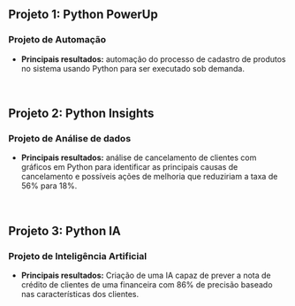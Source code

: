 ## Projeto 1: Python PowerUp
### Projeto de Automação
* **Principais resultados:** automação do processo de cadastro de produtos no sistema usando Python para ser executado sob demanda.
<br>

## Projeto 2: Python Insights
### Projeto de Análise de dados
* **Principais resultados:** análise de cancelamento de clientes com gráficos em Python para identificar as principais causas de cancelamento e possíveis ações de melhoria que reduziriam a taxa de 56% para 18%.
<br>

## Projeto 3: Python IA
### Projeto de Inteligência Artificial
* **Principais resultados:** Criação de uma IA capaz de prever a nota de crédito de clientes de uma financeira com 86% de precisão baseado nas características dos clientes.
